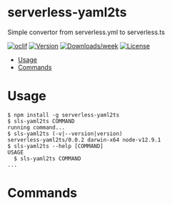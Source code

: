 serverless-yaml2ts
==================

Simple convertor from serverless.yml to serverless.ts

[![oclif](https://img.shields.io/badge/cli-oclif-brightgreen.svg)](https://oclif.io)
[![Version](https://img.shields.io/npm/v/serverless-yaml2ts.svg)](https://npmjs.org/package/serverless-yaml2ts)
[![Downloads/week](https://img.shields.io/npm/dw/serverless-yaml2ts.svg)](https://npmjs.org/package/serverless-yaml2ts)
[![License](https://img.shields.io/npm/l/serverless-yaml2ts.svg)](https://github.com/npm/serverless-yaml2ts/blob/master/package.json)

<!-- toc -->
* [Usage](#usage)
* [Commands](#commands)
<!-- tocstop -->
# Usage
<!-- usage -->
```sh-session
$ npm install -g serverless-yaml2ts
$ sls-yaml2ts COMMAND
running command...
$ sls-yaml2ts (-v|--version|version)
serverless-yaml2ts/0.0.2 darwin-x64 node-v12.9.1
$ sls-yaml2ts --help [COMMAND]
USAGE
  $ sls-yaml2ts COMMAND
...
```
<!-- usagestop -->
# Commands
<!-- commands -->

<!-- commandsstop -->
